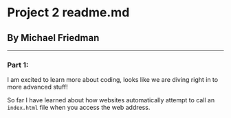 # Project 2 readme.md
## By Michael Friedman

---

### Part 1:
I am excited to learn more about coding, looks like we are diving right in to more advanced stuff!

So far I have learned about how websites automatically attempt to call an ```index.html``` file when you access the web address.
